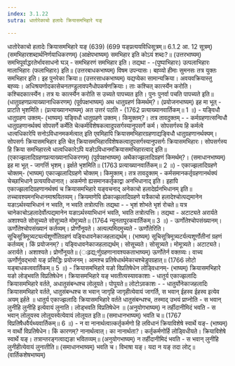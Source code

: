```yaml
---
index: 3.1.22
sutra: धातोरेकाचो हलादेः क्रियासमभिहारे यङ्

---
```

 धातोरेकाचो हलादेः क्रियासमभिहारे यङ् (639) (699 यङ्प्रत्ययविधिसूत्रम्॥ 6.1.2 आ. 12 सूत्रम्) (समभिहारशब्दार्थनिर्णयाधिकरणम्) (आक्षेपभाष्यम्) समभिहार इति कोऽयं शब्दः?॥ (उत्तरभाष्यम्) समभिपूर्वाद्धरतेर्भावसाधनो घञ्  -  समभिहरणं समभिहार इति। तद्यथा  -  -(पुष्पाभिहारः) उत्पलाभिहारः मालाभिहारः (फलाभिहारः) इति॥ (उत्तरबाधकभाष्यम्) विषम उपन्यासः। बह्व्यो हीमाः सुमनसः तत्र युक्तः समभिहार इति। इह पुनरेका क्रिया॥ (उत्तरसाधकभाष्यम्) यद्यप्येका सामान्यक्रिया। अवयवक्रियास्तु बह्व्यः। अधिश्रयणोदकासेचनतण्डुलावपनैधोपकर्षणक्रियाः। ताः कश्चित् कार्त्स्येन करोति। कश्चिदकार्त्स्येन। तत्र यः कार्त्स्येन करोति स उच्यते पापच्यत इति। पुनः पुनर्वा पचति पापच्यते इति॥ (धातुग्रहणप्रत्याख्यानाधिकरणम्) (पूर्वपक्षभाष्यम्) अथ धातुग्रहणं किमर्थम्?। (प्रयोजनभाष्यम्) इह मा भूत्  -  प्राटति भृशमिति। (प्रत्याख्यानभाष्यम्) अत उत्तरं पठति  -  (1762 प्रत्याख्यानवार्तिकम्॥ 1 ॥) - यङ्विधौ धातुग्रहण उक्तम्- (भाष्यम्) यङ्विधौ धातुग्रहणे उक्तम्। किमुक्तम्?। तत्र तावदुक्तम्  -  - कर्मग्रहणात्सन्विधौ धातुग्रहणानर्थक्यं सोपसर्गे कर्मेति चेत्कर्मविशेषकत्वादुपसर्गस्यानुपसर्गे कर्म। सोपसर्गस्य हि कर्मत्वे धात्वधिकारेपि सनोऽविधानमकर्मत्वात् इति एवमिहापि क्रियासमभिहारग्रहणाद्यङ्विधौ धातुग्रहणानर्थक्यम्। सोपसर्गः क्रियासमभिहार इति चेत् क्रियासमभिहारविशेषकत्वादुपसर्गस्यानुपसर्गः क्रियासमभिहारः। सोपसर्गस्य हि क्रिया समभिहारत्वे धात्वधिकारेऽपि यङोऽविधानमक्रियासमभिहारत्वाद् इति॥ (एकाज्झलादिग्रहणप्रत्याख्यानाधिकरणम्) (पूर्वपक्षभाष्यम्) अथैकाज्झलादिग्रहणं किमर्थम्?। (समाधानभाष्यम्) इह मा भूत्  -  जागर्त्ति भृशम्। इर्क्षते भृशमिति॥ (1763 प्रत्याख्यानवार्तिकम्॥ 2 ॥) - एकाज्झलादिग्रहणे चोक्तम्- (भाष्यम्) एकाज्झलादिग्रहणे चोक्तम्। किमुक्तम्। तत्र तावदुक्तम्  -  कर्मसमानकर्तृग्रहणानर्थक्यं चेच्छाभिधाने प्रत्ययविधानात्। अकर्मणो ह्यसमानकर्तृकाद्वा अनभिधानाद् इति। इहापि एकाज्झलादिग्रहणानर्थक्यं च क्रियासमभिहारे यङ्वचनाद् अनेकाचो हलादेर्ह्यनभिधानम् इति॥ तच्चावश्यमनभिधानमाश्रयितव्यम्। क्रियमाणेपि ह्येकाज्झलादिग्रहणे यत्रैकाचो हलादेश्चोत्पद्यमानेन यङाऽर्थस्याभिधानं न भवति, न भवति तत्रोत्पत्तिः तद्यथा  -  - भृशं शोभते भृशं रोचते॥ यत्र चानेकाचोऽहलादेर्वोत्पद्यमानेन यङाऽर्थस्याभिधानं भवति, भवति तत्रोत्पत्तिः। तद्यथा  -  अटाट्यते अरार्यते अशाश्यते सोसूच्यते सोसूत्र्यते मोमूत्र्यते॥ (1764 न्यूनतापूरकवार्तिकम्॥ 3 ॥) - ऊर्णोतेश्चोपसंख्यानम्। ऊर्णोतेश्चोपसंख्यानं कर्तव्यम्। प्रोर्णोनूयते। अत्यल्पमिदमुच्यते - ऊर्णोतेरिति। सूचिसूत्रिमूत्र्यट्यर्त्यशूर्णोतिग्रहणं यङ्विधावनेकाजहलाद्यर्थम्। (भाष्यम्) सूचिसूत्रिमूत्र्यटर्यत्यशूर्णोतीनां ग्रहणं कर्तव्यम्। किं प्रयोजनम्?। यङ्विधावनेकाजहलाद्यर्थम्। सोसूच्यते। सोसूत्र्यते। मोमूत्र्यते। अटाट्यते। अरार्यते। अशाश्यते। प्रोर्णोनूयते॥ (ःढ़द्य;र्णुग्रहणानावश्यकताभाष्यम्) ऊर्णोतेर्न वक्तव्यः। वाच्य ऊर्णोर्णुवद्भावो यङ् प्रसिद्धिः प्रयोजनम्। आमश्च प्रतिषेधार्थमेकाचश्चेडुपग्रहात्॥ (1766 लोटो यङ्बाधकत्ववार्तिकम्॥ 5 ॥) - क्रियासमभिहारे यङो विप्रतिषेधेन लोड्विधानम्- (भाष्यम्) क्रियासमभिहारे यङो लोड्भवति विप्रतिषेधेन। क्रियासमभिहारे यङ् भवतीत्यस्यावकाशाः  -  धातुर्य एकाज्झलादिः क्रियासमभिहारे वर्तते, अधातुसंबन्धश्च लोलूयते। पोपूयते॥ लोटोऽवकाशः  -  - धातुर्योनेकाजहलादिः क्रियासमभिहारे वर्तते, धातुसंबन्धश्च स भवान् जागृहि जागृहीत्येवायं जागर्ति, स भवान् ईहस्व ईहस्व इत्येव अयम् इर्हते ॥ धातुर्य एकाज्झलादिः क्रियासमभिहारे वर्तते धातुसंबन्धश्च, तस्माद् उभयं प्राप्नोति  -  स भवान् लुनीहि लुनीहि इत्येवायं लुनाति। लोड्भवति विप्रतिषेधेन ॥ (अनुयोगभाष्यम्) न तर्हीदानीमिदं भवति  -  स भवान् लोलूयस्व लोलूयस्वेत्येवायं लोलूयत इति॥ (समाधानभाष्यम्) भवति च॥ (1767 विप्रतिषैधवैर्यथ्यवार्तिकम्॥ 6 ॥) - न वा नानार्थत्वात्कर्तृकर्मणो हि लविधानं क्रियाविशेषे स्वार्थे यङ्- (भाष्यम्) न वार्थो विप्रतिषेधेन। किं कारणम्? नानार्थत्वात्। का नानार्थता?। कर्तृकर्मणोर्हि लोड्विधीयते। क्रियाविशेषे स्वार्थे यङ्। तत्रान्तरङ्गत्वाद्यङा भवितव्यम्॥ (अनुयोगभाष्यम्) न तर्हीदानीमिदं भवति  -  स भवान् लुनीहि लुनीहीत्येवायं लुनातीति॥ (समाधानभाष्यम्) भवति च। विभाषा यङ्। यदा न यङ् तदा लोट्॥ (वार्तिकशेषभाष्यम्) 